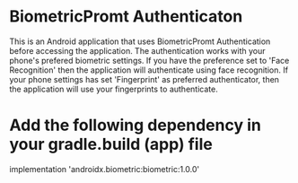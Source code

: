 # BiometricPromt Authenticaton
This is an Android application that uses BiometricPromt Authentication before accessing the application. The authentication works with your phone's prefered biometric settings. If you have the preference set to 'Face Recognition' then the application will authenticate using face recognition. If your phone settings has set 'Fingerprint' as preferred authenticator, then the application will use your fingerprints to authenticate.

# Add the following dependency in your gradle.build (app) file
implementation 'androidx.biometric:biometric:1.0.0'
